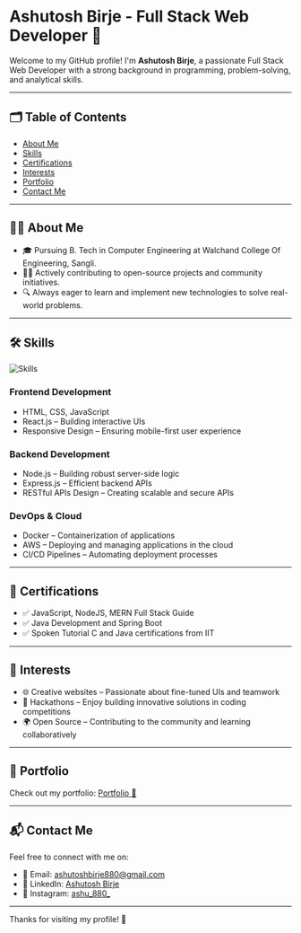 # Ashutosh Birje - Full Stack Web Developer 👋

<!--![Banner](https://github.com/Atharva1213/Atharva1213/blob/main/assets/banner.png)-->

Welcome to my GitHub profile! I'm **Ashutosh Birje**, a passionate Full Stack Web Developer with a strong background in programming, problem-solving, and analytical skills.

---

## 🗂 Table of Contents
- [About Me](#-about-me)
- [Skills](#-skills)
- [Certifications](#-certifications)
- [Interests](#-interests)
- [Portfolio](#-portfolio)
- [Contact Me](#-contact-me)

---

## 👨‍💻 About Me
- 🎓 Pursuing B. Tech in Computer Engineering at Walchand College Of Engineering, Sangli.
- 👨‍💻 Actively contributing to open-source projects and community initiatives.
- 🔍 Always eager to learn and implement new technologies to solve real-world problems.

---

## 🛠 Skills

![Skills](https://img.shields.io/badge/Skills-FullStack-blue?style=for-the-badge)

### Frontend Development
- HTML, CSS, JavaScript
- React.js – Building interactive UIs
- Responsive Design – Ensuring mobile-first user experience

### Backend Development
- Node.js – Building robust server-side logic
- Express.js – Efficient backend APIs
- RESTful APIs Design – Creating scalable and secure APIs

### DevOps & Cloud
- Docker – Containerization of applications
- AWS – Deploying and managing applications in the cloud
- CI/CD Pipelines – Automating deployment processes

---

## 📜 Certifications
- ✅ JavaScript, NodeJS, MERN Full Stack Guide
- ✅ Java Development and Spring Boot
- ✅ Spoken Tutorial C and Java certifications from IIT

---

## 🎯 Interests
- 🌐 Creative websites – Passionate about fine-tuned UIs and teamwork
- 🧠 Hackathons – Enjoy building innovative solutions in coding competitions
- 🌍 Open Source – Contributing to the community and learning collaboratively

---

## 📁 Portfolio
Check out my portfolio:  [Portfolio 🔗](https://ashutoshbirje.github.io/Protfolio_2/)

---

## 📬 Contact Me

Feel free to connect with me on:

- 📧 Email: [ashutoshbirje880@gmail.com](mailto:ashutoshbirje880@gmail.com)
- 🔗 LinkedIn: [Ashutosh Birje](https://www.linkedin.com/in/ashutosh-birje-246453263/)
- 🔗 Instagram: [ashu_880_](https://www.instagram.com/ashu_880_/)


---

Thanks for visiting my profile! 🚀


<!--
**Ashutoshbirje/Ashutoshbirje** is a ✨ _special_ ✨ repository because its `README.md` (this file) appears on your GitHub profile.

Here are some ideas to get you started:

- 🔭 I’m currently working on ...
- 🌱 I’m currently learning ...
- 👯 I’m looking to collaborate on ...
- 🤔 I’m looking for help with ...
- 💬 Ask me about ...
- 📫 How to reach me: ...
- 😄 Pronouns: ...
- ⚡ Fun fact: ...
-->
